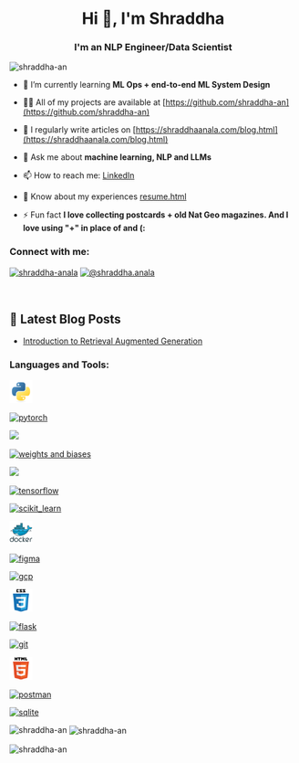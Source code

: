 <h1 align="center">Hi 👋, I'm Shraddha</h1>
<h3 align="center">I'm an NLP Engineer/Data Scientist</h3>

<p align="left"> <img src="https://komarev.com/ghpvc/?username=shraddha-an&label=Profile%20views&color=0e75b6&style=flat" alt="shraddha-an" /> </p>

- 🌱 I’m currently learning **ML Ops + end-to-end ML System Design**

- 👨‍💻 All of my projects are available at [https://github.com/shraddha-an](https://github.com/shraddha-an)

- 📝 I regularly write articles on [https://shraddhaanala.com/blog.html](https://shraddhaanala.com/blog.html)

- 💬 Ask me about **machine learning, NLP and LLMs**

- 📫 How to reach me: [LinkedIn](https://linkedin.com/in/shraddha-anala)

- 📄 Know about my experiences [resume.html](https://shraddhaanala.com/resume.html)

- ⚡ Fun fact **I love collecting postcards + old Nat Geo magazines. And I love using "+" in place of and (:**

<h3 align="left">Connect with me:</h3>
<p align="left">
<a href="https://linkedin.com/in/shraddha-anala" target="blank"><img align="center" src="https://raw.githubusercontent.com/rahuldkjain/github-profile-readme-generator/master/src/images/icons/Social/linked-in-alt.svg" alt="shraddha-anala" height="30" width="40" /></a>
<a href="https://medium.com/@shraddha.anala" target="blank"><img align="center" src="https://raw.githubusercontent.com/rahuldkjain/github-profile-readme-generator/master/src/images/icons/Social/medium.svg" alt="@shraddha.anala" height="30" width="40" /></a>
</p>


<br>

## 📘 Latest Blog Posts
<!-- BLOG-POST-LIST:START -->
- [Introduction to Retrieval Augmented Generation](https://shraddhaanala.com/posts/rag-project-intro/)

<h3 align="left">Languages and Tools:</h3>
<p align="left"> 

<a href="https://www.python.org" target="_blank" rel="noreferrer"> <img src="https://raw.githubusercontent.com/devicons/devicon/master/icons/python/python-original.svg" alt="python" width="40" height="40"/> </a> 


<a href="https://pytorch.org/" target="_blank" rel="noreferrer"> <img src="https://www.vectorlogo.zone/logos/pytorch/pytorch-icon.svg" alt="pytorch" width="40" height="40"/> </a> 


<!-- Transformers -->
<a href="https://huggingface.co/" target="_blank" rel="noreferrer"> <img src="https://huggingface.co/front/assets/huggingface_logo-noborder.svg" alt=" " width="40" height="40"/> </a> 

<!-- ML Flow -->
<!-- <a href="https://mlflow.org/" target="_blank" rel="noreferrer"> <img src="https://mlflow.org/images/MLflow-logo-final-white-TM.png" alt=" " width="40" height="40"/> </a>  -->

<!-- Weights & Biases -->
<a href="https://wandb.ai/site" target="_blank" rel="noreferrer"> <img src="https://www.vectorlogo.zone/logos/wandbai/wandbai-icon.svg" alt="weights and biases" width="40" height="40"/> </a> 


<!-- Hopsworks -->
<!-- <a href=" " target="_blank" rel="noreferrer"> <img src="" alt=" " width="40" height="40"/> </a>  -->


<!-- NLTK -->
<!-- <a href=" " target="_blank" rel="noreferrer"> <img src="" alt=" " width="40" height="40"/> </a>  -->


<!-- Fast API -->
<a href="https://fastapi.tiangolo.com/" target="_blank" rel="noreferrer"> <img src="https://fastapi.tiangolo.com/img/logo-margin/logo-teal.png" alt=" " width="80" height="40"/> </a> 


<a href="https://www.tensorflow.org" target="_blank" rel="noreferrer"> <img src="https://www.vectorlogo.zone/logos/tensorflow/tensorflow-icon.svg" alt="tensorflow" width="40" height="40"/> </a> 


<a href="https://scikit-learn.org/" target="_blank" rel="noreferrer"> <img src="https://upload.wikimedia.org/wikipedia/commons/0/05/Scikit_learn_logo_small.svg" alt="scikit_learn" width="40" height="40"/> </a> 


<a href="https://www.docker.com/" target="_blank" rel="noreferrer"> <img src="https://raw.githubusercontent.com/devicons/devicon/master/icons/docker/docker-original-wordmark.svg" alt="docker" width="40" height="40"/> </a> 


<a href="https://www.figma.com/" target="_blank" rel="noreferrer"> <img src="https://www.vectorlogo.zone/logos/figma/figma-icon.svg" alt="figma" width="40" height="40"/> </a> 


<a href="https://cloud.google.com" target="_blank" rel="noreferrer"> <img src="https://www.vectorlogo.zone/logos/google_cloud/google_cloud-icon.svg" alt="gcp" width="40" height="40"/> </a> 




<a href="https://www.w3schools.com/css/" target="_blank" rel="noreferrer"> <img src="https://raw.githubusercontent.com/devicons/devicon/master/icons/css3/css3-original-wordmark.svg" alt="css3" width="40" height="40"/> </a> 



<a href="https://flask.palletsprojects.com/" target="_blank" rel="noreferrer"> <img src="https://www.vectorlogo.zone/logos/pocoo_flask/pocoo_flask-icon.svg" alt="flask" width="40" height="40"/> </a> 



<a href="https://git-scm.com/" target="_blank" rel="noreferrer"> <img src="https://www.vectorlogo.zone/logos/git-scm/git-scm-icon.svg" alt="git" width="40" height="40"/> </a> 

<a href="https://www.w3.org/html/" target="_blank" rel="noreferrer"> <img src="https://raw.githubusercontent.com/devicons/devicon/master/icons/html5/html5-original-wordmark.svg" alt="html5" width="40" height="40"/> </a> 


<a href="https://postman.com" target="_blank" rel="noreferrer"> <img src="https://www.vectorlogo.zone/logos/getpostman/getpostman-icon.svg" alt="postman" width="40" height="40"/> </a> 


<a href="https://www.sqlite.org/" target="_blank" rel="noreferrer"> <img src="https://www.vectorlogo.zone/logos/sqlite/sqlite-icon.svg" alt="sqlite" width="40" height="40"/> </a>



</p>

<p><img align="left" src="https://github-readme-stats.vercel.app/api/top-langs?username=shraddha-an&show_icons=true&locale=en&layout=compact" alt="shraddha-an" /></p>

<p>&nbsp;<img align="center" src="https://github-readme-stats.vercel.app/api?username=shraddha-an&show_icons=true&locale=en" alt="shraddha-an" /></p>

<p><img align="center" src="https://github-readme-streak-stats.herokuapp.com/?user=shraddha-an&" alt="shraddha-an" /></p>

